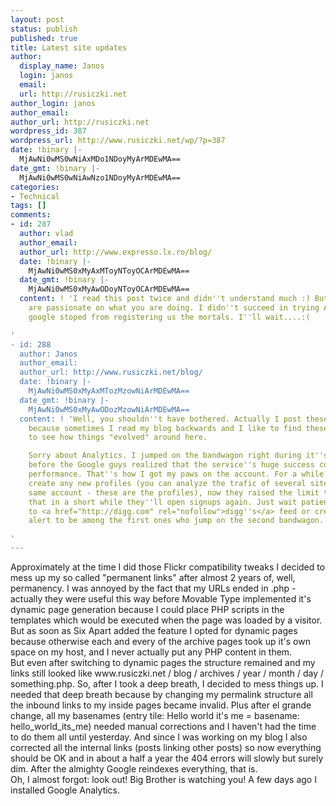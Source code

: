 ```yaml
---
layout: post
status: publish
published: true
title: Latest site updates
author:
  display_name: Janos
  login: janos
  email: 
  url: http://rusiczki.net
author_login: janos
author_email: 
author_url: http://rusiczki.net
wordpress_id: 387
wordpress_url: http://www.rusiczki.net/wp/?p=387
date: !binary |-
  MjAwNi0wMS0wNiAxMDo1NDoyMyArMDEwMA==
date_gmt: !binary |-
  MjAwNi0wMS0wNiAwNzo1NDoyMyArMDEwMA==
categories:
- Technical
tags: []
comments:
- id: 287
  author: vlad
  author_email: 
  author_url: http://www.expresso.lx.ro/blog/
  date: !binary |-
    MjAwNi0wMS0xMyAxMToyNToyOCArMDEwMA==
  date_gmt: !binary |-
    MjAwNi0wMS0xMyAwODoyNToyOCArMDEwMA==
  content: ! 'I read this post twice and didn''t understand much :) But it looks you
    are passionate on what you are doing. I didn''t succeed in trying Analytics because
    google stoped from registering us the mortals. I''ll wait....:(

'
- id: 288
  author: Janos
  author_email: 
  author_url: http://www.rusiczki.net/blog/
  date: !binary |-
    MjAwNi0wMS0xMyAxMTozMzowNiArMDEwMA==
  date_gmt: !binary |-
    MjAwNi0wMS0xMyAwODozMzowNiArMDEwMA==
  content: ! 'Well, you shouldn''t have bothered. Actually I post these kind of entries
    because sometimes I read my blog backwards and I like to find these milestones
    to see how things "evolved" around here.

    Sorry about Analytics. I jumped on the bandwagon right during it''s first day,
    before the Google guys realized that the service''s huge success could ruin it''s
    performance. That''s how I got my paws on the account. For a while I couldn''t
    create any new profiles (you can analyze the trafic of several sites using the
    same account - these are the profiles), now they raised the limit to 5. I''m sure
    that in a short while they''ll open signups again. Just wait patiently. And subscribe
    to <a href="http://digg.com" rel="nofollow">digg''s</a> feed or create an RSS
    alert to be among the first ones who jump on the second bandwagon. :-)

'
---
```

<p>Approximately at the time I did those Flickr compatibility tweaks I decided to mess up my so called "permanent links" after almost 2 years of, well, permanency. I was annoyed by the fact that my URLs ended in .php - actually they were useful this way before Movable Type implemented it's dynamic page generation because I could place PHP scripts in the templates which would be executed when the page was loaded by a visitor. But as soon as Six Apart added the feature I opted for dynamic pages because otherwise each and every of the archive pages took up it's own space on my host, and I never actually put any PHP content in them.<br />
But even after switching to dynamic pages the structure remained and my links still looked like www.rusiczki.net / blog / archives / year / month / day / something.php. So, after I took a deep breath, I decided to mess things up. I needed that deep breath because by changing my permalink structure all the inbound links to my inside pages became invalid. Plus after el grande change, all my basenames (entry tile: Hello world it's me = basename: hello_world_its_me) needed manual corrections and I haven't had the time to do them all until yesterday. And since I was working on my blog I also corrected all the internal links (posts linking other posts) so now everything should be OK and in about a half a year the 404 errors will slowly but surely dim. After the almighty Google reindexes everything, that is.<br />
Oh, I almost forgot: look out! Big Brother is watching you! A few days ago I installed Google Analytics.</p>
